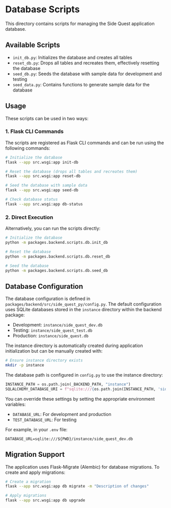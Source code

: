 # Database Scripts

This directory contains scripts for managing the Side Quest application database.

## Available Scripts

- `init_db.py`: Initializes the database and creates all tables
- `reset_db.py`: Drops all tables and recreates them, effectively resetting the database
- `seed_db.py`: Seeds the database with sample data for development and testing
- `seed_data.py`: Contains functions to generate sample data for the database

## Usage

These scripts can be used in two ways:

### 1. Flask CLI Commands

The scripts are registered as Flask CLI commands and can be run using the following commands:

```bash
# Initialize the database
flask --app src.wsgi:app init-db

# Reset the database (drops all tables and recreates them)
flask --app src.wsgi:app reset-db

# Seed the database with sample data
flask --app src.wsgi:app seed-db

# Check database status
flask --app src.wsgi:app db-status
```

### 2. Direct Execution

Alternatively, you can run the scripts directly:

```bash
# Initialize the database
python -m packages.backend.scripts.db.init_db

# Reset the database
python -m packages.backend.scripts.db.reset_db

# Seed the database
python -m packages.backend.scripts.db.seed_db
```

## Database Configuration

The database configuration is defined in `packages/backend/src/side_quest_py/config.py`. The default configuration uses SQLite databases stored in the `instance` directory within the backend package:

- Development: `instance/side_quest_dev.db`
- Testing: `instance/side_quest_test.db`
- Production: `instance/side_quest.db`

The instance directory is automatically created during application initialization but can be manually created with:

```bash
# Ensure instance directory exists
mkdir -p instance
```

The database path is configured in `config.py` to use the instance directory:

```python
INSTANCE_PATH = os.path.join(_BACKEND_PATH, "instance")
SQLALCHEMY_DATABASE_URI = f"sqlite:///{os.path.join(INSTANCE_PATH, 'side_quest_dev.db')}"
```

You can override these settings by setting the appropriate environment variables:

- `DATABASE_URL`: For development and production
- `TEST_DATABASE_URL`: For testing

For example, in your `.env` file:

```
DATABASE_URL=sqlite:///${PWD}/instance/side_quest_dev.db
```

## Migration Support

The application uses Flask-Migrate (Alembic) for database migrations. To create and apply migrations:

```bash
# Create a migration
flask --app src.wsgi:app db migrate -m "Description of changes"

# Apply migrations
flask --app src.wsgi:app db upgrade
```
